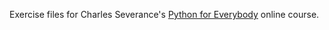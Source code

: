 Exercise files for Charles Severance's [Python for Everybody](https://www.py4e.com/) online course.
